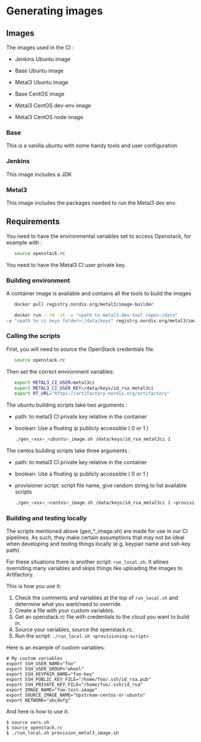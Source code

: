 # Generating images

## Images

The images used in the CI :

* Jenkins Ubuntu image

* Base Ubuntu image
* Metal3 Ubuntu image

* Base CentOS image
* Metal3 CentOS dev-env image
* Metal3 CentOS node image

### Base

 This is a vanilla ubuntu with some handy tools and user configuration

### Jenkins

 This image includes a JDK

### Metal3

 This image includes the packages needed to run the Metal3 dev env.

## Requirements

You need to have the environmental variables set to access Openstack, for
example with :

   ```bash
      source openstack.rc
   ```

You need to have the Metal3 CI user private key.

### Building environment

A container image is available and contains all the tools to build the images

   ```bash
      docker pull registry.nordix.org/metal3/image-builder
   ```

   ```bash
      docker run --rm -it -v "<path to metal3-dev-tool repo>:/data"
   -v "<path to ci keys folder>:/data/keys" registry.nordix.org/metal3/image-builder /bin/bash
   ```

### Calling the scripts

First, you will need to source the OpenStack credentials file.

   ```bash
      source openstack.rc
   ```

Then set the correct environment variables:

   ```bash
      export METAL3_CI_USER=metal3ci
      export METAL3_CI_USER_KEY=/data/keys/id_rsa_metal3ci
      export RT_URL="https://artifactory.nordix.org/artifactory"
   ```

The ubuntu building scripts take two arguments :

* path: to metal3 CI private key relative in the container
* boolean: Use a floating ip publicly accessible ( 0 or 1 )

   ```bash
   ./gen_<xxx>_<ubuntu>_image.sh /data/keys/id_rsa_metal3ci 1
   ```

The centos building scripts take three arguments :

* path: to metal3 CI private key relative in the container
* boolean: Use a floating ip publicly accessible ( 0 or 1 )
* provisioner script: script file name, give random string to list available scripts

   ```bash
   ./gen_<xxx>_<centos>_image.sh /data/keys/id_rsa_metal3ci 1 <provisioner script>
   ```

### Building and testing locally

The scripts mentioned above (gen_*_image.sh) are made for use in our CI pipelines.
As such, they make certain assumptions that may not be ideal when developing and testing things locally (e.g. keypair name and ssh-key path).

For these situations there is another script: `run_local.sh`.
It allows overriding many variables and skips things like uploading the images to Artifactory.

This is how you use it:

1. Check the comments and variables at the top of `run_local.sh` and determine what you want/need to override.
2. Create a file with your custom variables.
3. Get an openstack.rc file with credentials to the cloud you want to build in.
4. Source your variables, source the openstack.rc.
5. Run the script: `./run_local.sh <provisioning-script>`

Here is an example of custom variables:

```shell
# My custom variables
export SSH_USER_NAME="foo"
export SSH_USER_GROUP="wheel"
export SSH_KEYPAIR_NAME="foo-key"
export SSH_PUBLIC_KEY_FILE="/home/foo/.ssh/id_rsa.pub"
export SSH_PRIVATE_KEY_FILE="/home/foo/.ssh/id_rsa"
export IMAGE_NAME="foo-test-image"
export SOURCE_IMAGE_NAME="Upstream-centos-or-ubuntu"
export NETWORK="abcdefg"
```

And here is how to use it:

```console
$ source vars.sh
$ source openstack.rc
$ ./run_local.sh provision_metal3_image.sh
```
